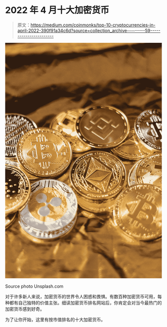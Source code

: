 # 2022 年 4 月十大加密货币

> 原文：<https://medium.com/coinmonks/top-10-cryptocurrencies-in-april-2022-390f91a34c6d?source=collection_archive---------59----------------------->

![](img/ef4e2c108361c0f0a03d32a15e7de6da.png)

Source photo Unsplash.com

对于许多新人来说，加密货币的世界令人困惑和畏惧。有数百种加密货币可用，每种都有自己独特的价值主张。细读加密货币排名网站后，你肯定会对当今最热门的加密货币感到好奇。

为了让你开始，这里有按市值排名的十大加密货币。
